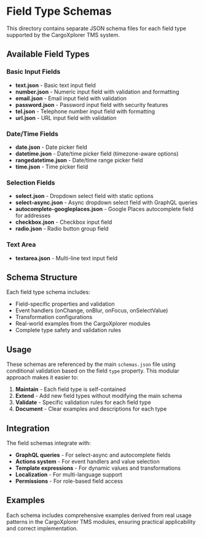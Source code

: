 # Field Type Schemas

This directory contains separate JSON schema files for each field type supported by the CargoXplorer TMS system.

## Available Field Types

### Basic Input Fields

- **text.json** - Basic text input field
- **number.json** - Numeric input field with validation and formatting
- **email.json** - Email input field with validation
- **password.json** - Password input field with security features
- **tel.json** - Telephone number input field with formatting
- **url.json** - URL input field with validation

### Date/Time Fields

- **date.json** - Date picker field
- **datetime.json** - Date/time picker field (timezone-aware options)
- **rangedatetime.json** - Date/time range picker field
- **time.json** - Time picker field

### Selection Fields

- **select.json** - Dropdown select field with static options
- **select-async.json** - Async dropdown select field with GraphQL queries
- **autocomplete-googleplaces.json** - Google Places autocomplete field for addresses
- **checkbox.json** - Checkbox input field
- **radio.json** - Radio button group field

### Text Area

- **textarea.json** - Multi-line text input field

## Schema Structure

Each field type schema includes:

- Field-specific properties and validation
- Event handlers (onChange, onBlur, onFocus, onSelectValue)
- Transformation configurations
- Real-world examples from the CargoXplorer modules
- Complete type safety and validation rules

## Usage

These schemas are referenced by the main `schemas.json` file using conditional validation based on the field `type` property. This modular approach makes it easier to:

1. **Maintain** - Each field type is self-contained
2. **Extend** - Add new field types without modifying the main schema
3. **Validate** - Specific validation rules for each field type
4. **Document** - Clear examples and descriptions for each type

## Integration

The field schemas integrate with:

- **GraphQL queries** - For select-async and autocomplete fields
- **Actions system** - For event handlers and value selection
- **Template expressions** - For dynamic values and transformations
- **Localization** - For multi-language support
- **Permissions** - For role-based field access

## Examples

Each schema includes comprehensive examples derived from real usage patterns in the CargoXplorer TMS modules, ensuring practical applicability and correct implementation.
